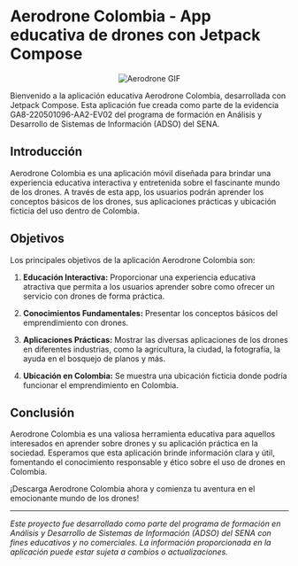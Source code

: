 # Aerodrone Colombia - App educativa de drones con Jetpack Compose



<p align="center">
              <img src="aerodrone.gif" alt="Aerodrone GIF"/>
</p>



Bienvenido a la aplicación educativa Aerodrone Colombia, desarrollada con Jetpack Compose. Esta aplicación fue creada como parte de la evidencia GA8-220501096-AA2-EV02 del programa de formación en Análisis y Desarrollo de Sistemas de Información (ADSO) del SENA.

## Introducción

Aerodrone Colombia es una aplicación móvil diseñada para brindar una experiencia educativa interactiva y entretenida sobre el fascinante mundo de los drones. A través de esta app, los usuarios podrán aprender los conceptos básicos de los drones, sus aplicaciones prácticas y ubicación ficticia del uso dentro de Colombia.

## Objetivos

Los principales objetivos de la aplicación Aerodrone Colombia son:

1. **Educación Interactiva:** Proporcionar una experiencia educativa atractiva que permita a los usuarios aprender sobre como ofrecer un servicio con drones de forma práctica.

2. **Conocimientos Fundamentales:** Presentar los conceptos básicos del emprendimiento con drones.

3. **Aplicaciones Prácticas:** Mostrar las diversas aplicaciones de los drones en diferentes industrias, como la agricultura, la ciudad, la fotografía, la ayuda en el bosquejo de planos y más.

4. **Ubicación en Colombia:** Se muestra una ubicación ficticia donde podría funcionar el emprendimiento en Colombia.


## Conclusión

Aerodrone Colombia es una valiosa herramienta educativa para aquellos interesados en aprender sobre drones y su aplicación práctica en la sociedad. Esperamos que esta aplicación brinde información clara y útil, fomentando el conocimiento responsable y ético sobre el uso de drones en Colombia.

¡Descarga Aerodrone Colombia ahora y comienza tu aventura en el emocionante mundo de los drones!

---

*Este proyecto fue desarrollado como parte del programa de formación en Análisis y Desarrollo de Sistemas de Información (ADSO) del SENA con fines educativos y no comerciales. La información proporcionada en la aplicación puede estar sujeta a cambios o actualizaciones.*
